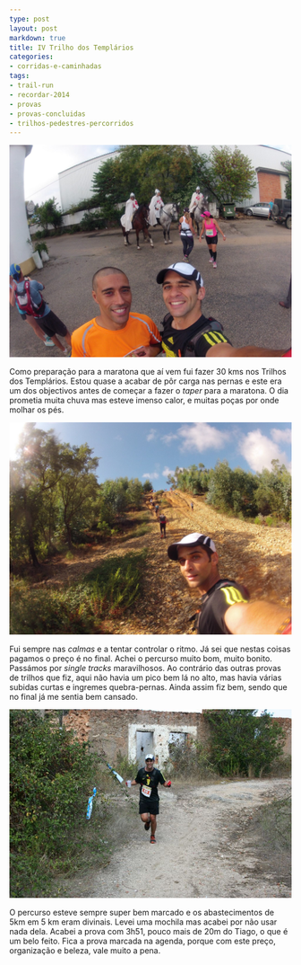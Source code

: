 ```yaml
---
type: post
layout: post
markdown: true
title: IV Trilho dos Templários
categories:
- corridas-e-caminhadas
tags:
- trail-run
- recordar-2014
- provas
- provas-concluidas
- trilhos-pedestres-percorridos
---
```


![Antes da prova](/images/posts/templarios_1.jpg)

Como preparação para a maratona que aí vem fui fazer 30 kms nos Trilhos dos
Templários. Estou quase a acabar de pôr carga nas pernas e este era um dos
objectivos antes de começar a fazer o _taper_ para a maratona. O dia prometia
muita chuva mas esteve imenso calor, e muitas poças por onde molhar os pés.

![Primeira subida de relevo](/images/posts/templarios_2.jpg)

Fui sempre nas _calmas_ e a tentar controlar o ritmo. Já sei que nestas coisas
pagamos o preço é no final. Achei o percurso muito bom, muito bonito. Passámos
por _single tracks_ maravilhosos. Ao contrário das outras provas de trilhos que
fiz, aqui não havia um pico bem lá no alto, mas havia várias subidas curtas
e ingremes quebra-pernas. Ainda assim fiz bem, sendo que no final já me sentia
bem cansado.

![Cheio de força](/images/posts/templarios_3.jpg)

O percurso esteve sempre super bem marcado e os abastecimentos de 5km em 5 km
eram divinais. Levei uma mochila mas acabei por não usar nada dela. Acabei a
prova com 3h51, pouco mais de 20m do Tiago, o que é um belo feito. Fica a prova
marcada na agenda, porque com este preço, organização e beleza, vale muito
a pena.
